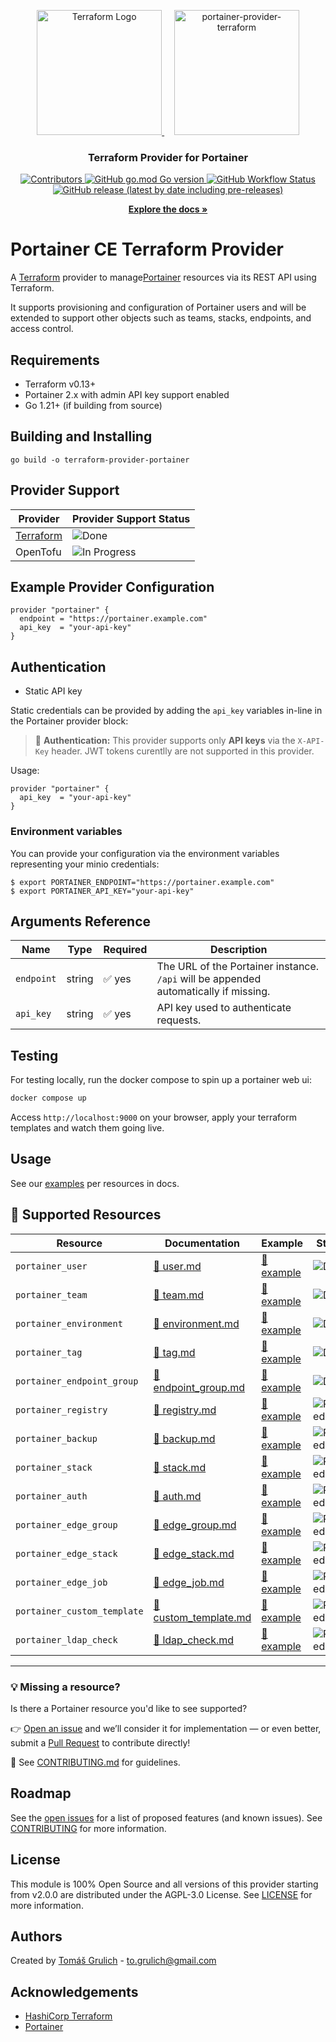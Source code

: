 
<p align="center">
  <a href="https://registry.terraform.io/providers/grulicht/portainer/latest/docs">
    <img src="https://www.terraform.io/_next/static/media/terraform-community_on-light.cda79e7c.svg" alt="Terraform Logo" width="200">
  </a>
  &nbsp;&nbsp;&nbsp;
  <a href="https://github.com/grulicht/terraform-provider-portainer">
    <img src="https://www.portainer.io/hubfs/portainer-logo-black.svg" alt="portainer-provider-terraform" width="200">
  </a>
  <h3 align="center" style="font-weight: bold">Terraform Provider for Portainer</h3>
  <p align="center">
    <a href="https://github.com/grulicht/terraform-provider-portainer/graphs/contributors">
      <img alt="Contributors" src="https://img.shields.io/github/contributors/grulicht/terraform-provider-portainer">
    </a>
    <a href="https://golang.org/doc/devel/release.html">
      <img alt="GitHub go.mod Go version" src="https://img.shields.io/github/go-mod/go-version/grulicht/terraform-provider-portainer">
    </a>
    <a href="https://github.com/grulicht/terraform-provider-portainer/actions?query=workflow%3Arelease">
      <img alt="GitHub Workflow Status" src="https://img.shields.io/github/actions/workflow/status/grulicht/terraform-provider-portainer/release.yml?tag=latest&label=release">
    </a>
    <a href="https://github.com/grulicht/terraform-provider-portainer/releases">
      <img alt="GitHub release (latest by date including pre-releases)" src="https://img.shields.io/github/v/release/grulicht/terraform-provider-portainer?include_prereleases">
    </a>
  </p>
  <p align="center">
    <a href="https://github.com/grulicht/terraform-provider-portainer/tree/main/docs"><strong>Explore the docs »</strong></a>
  </p>
</p>

# Portainer CE Terraform Provider

A [Terraform](https://www.terraform.io) provider to manage[Portainer](https://www.portainer.io/) resources via its REST API using Terraform.

It supports provisioning and configuration of Portainer users and will be extended to support other objects such as teams, stacks, endpoints, and access control.

## Requirements

- Terraform v0.13+
- Portainer 2.x with admin API key support enabled
- Go 1.21+ (if building from source)

## Building and Installing
```hcl
go build -o terraform-provider-portainer
```

## Provider Support
| Provider       | Provider Support Status              |
|----------------|--------------------------------------|
| [Terraform](https://registry.terraform.io/providers/grulicht/portainer/latest)      | ![Done](https://img.shields.io/badge/status-done-brightgreen)           |
| OpenTofu       | ![In Progress](https://img.shields.io/badge/status-in--progress-yellow) |


## Example Provider Configuration

```hcl
provider "portainer" {
  endpoint = "https://portainer.example.com"
  api_key  = "your-api-key"
}
```

## Authentication
- Static API key

Static credentials can be provided by adding the `api_key` variables in-line in the Portainer provider block:
> 🔐 **Authentication:** This provider supports only **API keys** via the `X-API-Key` header. JWT tokens curentlly are not supported in this provider.

Usage:

```hcl
provider "portainer" {
  api_key  = "your-api-key"
}
```
### Environment variables

You can provide your configuration via the environment variables representing your minio credentials:

```hcl
$ export PORTAINER_ENDPOINT="https://portainer.example.com"
$ export PORTAINER_API_KEY="your-api-key"
```

## Arguments Reference

| Name       | Type   | Required | Description                                                                 |
|------------|--------|----------|-----------------------------------------------------------------------------|
| `endpoint` | string | ✅ yes   | The URL of the Portainer instance. `/api` will be appended automatically if missing. |
| `api_key`  | string | ✅ yes   | API key used to authenticate requests.                                      |

## Testing

For testing locally, run the docker compose to spin up a portainer web ui:

```sh
docker compose up
```

Access `http://localhost:9000` on your browser, apply your terraform templates and watch them going live.

## Usage

See our [examples](./docs/resources/) per resources in docs.

## 🧩 Supported Resources

| Resource                   | Documentation                                               | Example                                 | Status                                                                 |
|----------------------------|-------------------------------------------------------------|-----------------------------------------|------------------------------------------------------------------------|
| `portainer_user`           | [📘 user.md](docs/resources/user.md)                       | [📂 example](examples/user/)             | ![Done](https://img.shields.io/badge/status-done-brightgreen)         |
| `portainer_team`           | [📘 team.md](docs/resources/team.md)                       | [📂 example](examples/team/)             | ![Done](https://img.shields.io/badge/status-done-brightgreen)         |
| `portainer_environment`    | [📘 environment.md](docs/resources/environment.md)         | [📂 example](examples/environment/)      | ![Done](https://img.shields.io/badge/status-done-brightgreen)         |
| `portainer_tag`            | [📘 tag.md](docs/resources/tag.md)                         | [📂 example](examples/tag/)              | ![Done](https://img.shields.io/badge/status-done-brightgreen)         |
| `portainer_endpoint_group` | [📘 endpoint_group.md](docs/resources/endpoint_group.md)   | [📂 example](examples/endpoint_group/)   | ![Done](https://img.shields.io/badge/status-done-brightgreen)         |
| `portainer_registry`       | [📘 registry.md](docs/resources/registry.md)               | [📂 example](examples/registry/)         | ![Planned](https://img.shields.io/badge/status-planned-blue)          |
| `portainer_backup`         | [📘 backup.md](docs/resources/backup.md)                   | [📂 example](examples/backup/)           | ![Planned](https://img.shields.io/badge/status-planned-blue)          |
| `portainer_stack`          | [📘 stack.md](docs/resources/stack.md)                     | [📂 example](examples/stack/)            | ![Planned](https://img.shields.io/badge/status-planned-blue)          |
| `portainer_auth`           | [📘 auth.md](docs/resources/auth.md)                       | [📂 example](examples/auth/)             | ![Planned](https://img.shields.io/badge/status-planned-blue)          |
| `portainer_edge_group`     | [📘 edge_group.md](docs/resources/edge_group.md)           | [📂 example](examples/edge_group/)       | ![Planned](https://img.shields.io/badge/status-planned-blue)          |
| `portainer_edge_stack`     | [📘 edge_stack.md](docs/resources/edge_stack.md)           | [📂 example](examples/edge_stack/)       | ![Planned](https://img.shields.io/badge/status-planned-blue)          |
| `portainer_edge_job`       | [📘 edge_job.md](docs/resources/edge_job.md)               | [📂 example](examples/edge_job/)         | ![Planned](https://img.shields.io/badge/status-planned-blue)          |
| `portainer_custom_template`| [📘 custom_template.md](docs/resources/custom_template.md) | [📂 example](examples/custom_template/)  | ![Planned](https://img.shields.io/badge/status-planned-blue)          |
| `portainer_ldap_check`     | [📘 ldap_check.md](docs/resources/ldap_check.md)           | [📂 example](examples/ldap_check/)       | ![Planned](https://img.shields.io/badge/status-planned-blue)          |

---

### 💡 Missing a resource?

Is there a Portainer resource you'd like to see supported?

👉 [Open an issue](https://github.com/grulicht/terraform-provider-portainer/issues/new?template=feature_request.md) and we’ll consider it for implementation — or even better, submit a [Pull Request](https://github.com/grulicht/terraform-provider-portainer/pulls) to contribute directly!

📘 See [CONTRIBUTING.md](./.github/CONTRIBUTING.md) for guidelines.

## Roadmap

See the [open issues](https://github.com/grulicht/terraform-provider-portainer/issues) for a list of proposed features (and known issues). See [CONTRIBUTING](./.github/CONTRIBUTING.md) for more information.

## License

This module is 100% Open Source and all versions of this provider starting from v2.0.0 are distributed under the AGPL-3.0 License. See [LICENSE](./LICENSE) for more information.

## Authors
Created by [Tomáš Grulich](https://www.linkedin.com/in/tom%C3%A1%C5%A1-grulich-184646239/) - to.grulich@gmail.com

## Acknowledgements
- [HashiCorp Terraform](https://www.hashicorp.com/products/terraform)
- [Portainer](https://portainer.io)
